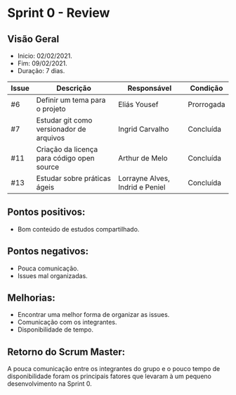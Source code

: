# Sprint 0 - Review

## Visão Geral
* Inicio: 02/02/2021.
* Fim: 09/02/2021.
* Duração: 7 dias.


Issue | Descrição | Responsável | Condição
---|---|---|---
#6 | Definir um tema para o projeto | Eliás Yousef | Prorrogada
#7 | Estudar git como versionador de arquivos | Ingrid Carvalho | Concluída
#11 | Criação da licença para código open source | Arthur de Melo | Concluída
#13 | Estudar sobre práticas ágeis | Lorrayne Alves, Indrid e Peniel | Concluída

## Pontos positivos:
* Bom conteúdo de estudos compartilhado.

## Pontos negativos:
* Pouca comunicação.
* Issues mal organizadas.

## Melhorias: 
* Encontrar uma melhor forma de organizar as issues.
* Comunicação com os integrantes.
* Disponibilidade de tempo.

## Retorno do Scrum Master:
A pouca comunicação entre os integrantes do grupo e o pouco tempo de disponibilidade foram os principais fatores que levaram à um pequeno desenvolvimento na Sprint 0.

